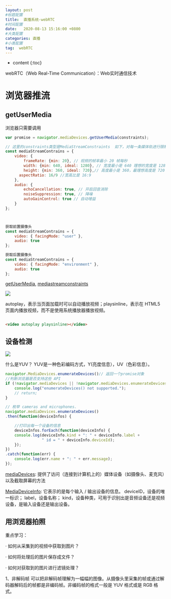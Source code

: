 ```yaml
---
layout: post
#标题配置
title:  直播系统-webRTC
#时间配置
date:   2020-08-13 15:16:00 +0800
#大类配置
categories: 直播
#小类配置
tag:  webRTC
---
```


* content
{:toc}


webRTC（Web Real-Time Communication）：Web实时通信技术

浏览器推流
======
getUserMedia
------
浏览器只需要调用
```js
var promise = navigator.mediaDevices.getUserMedia(constraints);

// 这里的constraints类型是MediaStreamConstraints  如下，对每一条媒体轨进行限制。
const mediaStreamContrains = {
    video: {
        frameRate: {min: 20}, // 视频的帧率最小 20 帧每秒
        width: {min: 640, ideal: 1280}, // 宽度最小是 640 理想的宽度是 1280；
        height: {min: 360, ideal: 720},// 高度最小是 360，最理想高度是 720
      aspectRatio: 16/9 //宽高比是 16:9
    },
    audio: {
        echoCancellation: true, // 开启回音消除
        noiseSuppression: true, // 降噪
        autoGainControl: true // 自动增益
    }
};



获取前置摄像头
const mediaStreamContrains = {
    video: { facingMode: "user" },
    audio: true
};

获取后置摄像头
const mediaStreamContrains = {
    video: { facingMode: "environment" },
    audio: true
};
```

[getUserMedia](https://developer.mozilla.org/en-US/docs/Web/API/MediaDevices/getUserMedia),
[mediastreamconstraints](https://w3c.github.io/mediacapture-main/getusermedia.html#mediastreamconstraints)


![](https://static001.geekbang.org/resource/image/f3/8a/f3d578d13b4c21c83b161dae348b8c8a.png)

autoplay，表示当页面加载时可以自动播放视频；playsinline，表示在 HTML5 页面内播放视频，而不是使用系统播放器播放视频。
```html

<video autoplay playsinline></video>

```

设备检测
------
![](https://static001.geekbang.org/resource/image/e9/1c/e9a2fd3adee1568e4171addce5b64a1c.png)

什么是YUV？ 
YUV是一种色彩编码方式，Y(亮度信息），UV（色彩信息）。

```js
navigator.MediaDevices.enumerateDevices()// 返回一个promise对象
//判断浏览器是否支持这些 API
if (!navigator.mediaDevices || !navigator.mediaDevices.enumerateDevices) {
    console.log("enumerateDevices() not supported.");
    // return;
}

// 枚举 cameras and microphones.
navigator.mediaDevices.enumerateDevices()
.then(function(deviceInfos) {

    //打印出每一个设备的信息
    deviceInfos.forEach(function(deviceInfo) {
    console.log(deviceInfo.kind + ": " + deviceInfo.label +
                " id = " + deviceInfo.deviceId);
    });
})
.catch(function(err) {
    console.log(err.name + ": " + err.message);
});
```


[mediaDevices](https://developer.mozilla.org/en-US/docs/Web/API/MediaDevices): 提供了访问（连接到计算机上的）媒体设备（如摄像头、麦克风）以及截取屏幕的方法

[MediaDeviceInfo](https://developer.mozilla.org/en-US/docs/Web/API/MediaDeviceInfo): 它表示的是每个输入 / 输出设备的信息。
deviceID，设备的唯一标识；
label，设备名称；
kind，设备种类，可用于识别出是音频设备还是视频设备，是输入设备还是输出设备。

用浏览器拍照
------
重点学习：

· 如何从采集到的视频中获取到图片？

· 如何将处理后的图片保存成文件？

· 如何对获取到的图片进行滤镜处理？

1、非解码帧
可以把非解码帧理解为一幅幅的图像。从摄像头里采集的帧或通过解码器解码后的帧都是非编码帧。非编码帧的格式一般是 YUV 格式或是 RGB 格式。





